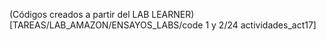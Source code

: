 (Códigos creados a partir del LAB LEARNER)[TAREAS/LAB_AMAZON/ENSAYOS_LABS/code 1 y 2/24 actividades_act17]
